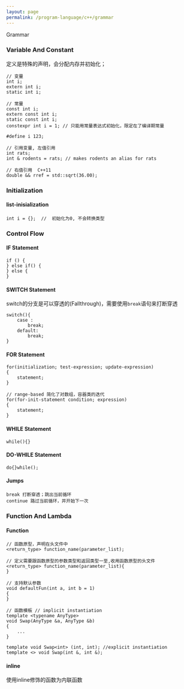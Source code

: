 ```yaml
---
layout: page
permalink: /program-language/c++/grammar
---
```


Grammar

### Variable And Constant

定义是特殊的声明，会分配内存并初始化；

    // 变量
    int i;
    extern int i;
    static int i;

    // 常量
    const int i;
    extern const int i;
    static const int i;
    constexpr int i = 1; // 只能用常量表达式初始化，限定在了编译期常量

    #define i 123;

    // 引用变量, 左值引用
    int rats;
    int & rodents = rats; // makes rodents an alias for rats

    // 右值引用  C++11
    double && rref = std::sqrt(36.00);

### Initialization

#### list-inisialization

    int i = {};  //  初始化为0, 不会转换类型

### Control Flow

#### IF Statement

    if () {
    } else if() {
    } else {
    }

#### SWITCH Statement
switch的分支是可以穿透的(Fallthrough)，需要使用`break`语句来打断穿透

    switch(){
        case :
            break;
        default:
            break;
    }

#### FOR Statement

    for(initialization; test-expression; update-expression)
    {
        statement;
    }

    // range-based 简化了对数组，容器类的迭代
    for(for-init-statement condition; expression)
    {
        statement;
    }

#### WHILE Statement

    while(){}

#### DO-WHILE Statement

    do{}while();

#### Jumps

    break 打断穿透；跳出当前循环
    continue 路过当前循环，并开始下一次

### Function And Lambda
#### Function

    // 函数原型，声明在头文件中
    <return_type> function_name(parameter_list);

    // 定义需要跟函数原型的参数类型和返回类型一至,收用函数原型的头文件
    <return_type> function_name(parameter_list){
    }

    // 支持默认参数
    void defaultFun(int a, int b = 1)
    {
    }

    // 函数模板 // implicit instantiation
    template <typename AnyType>
    void Swap(AnyType &a, AnyType &b)
    {
        ...
    }

    template void Swap<int> (int, int); //explicit instantiation
    template <> void Swap(int &, int &);

#### inline
使用inline修饰的函数为内联函数


